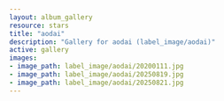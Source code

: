```yaml
---
layout: album_gallery
resource: stars
title: "aodai"
description: "Gallery for aodai (label_image/aodai)"
active: gallery
images:
- image_path: label_image/aodai/20200111.jpg
- image_path: label_image/aodai/20250819.jpg
- image_path: label_image/aodai/20250821.jpg
---
```

